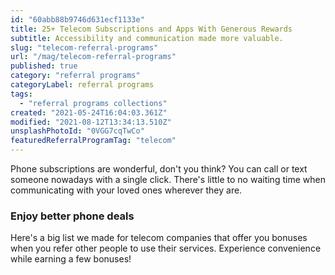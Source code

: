 ```yaml
---
id: "60abb88b9746d631ecf1133e"
title: 25+ Telecom Subscriptions and Apps With Generous Rewards
subtitle: Accessibility and communication made more valuable.
slug: "telecom-referral-programs"
url: "/mag/telecom-referral-programs"
published: true
category: "referral programs"
categoryLabel: referral programs
tags:
  - "referral programs collections"
created: "2021-05-24T16:04:03.361Z"
modified: "2021-08-12T13:34:13.510Z"
unsplashPhotoId: "0VGG7cqTwCo"
featuredReferralProgramTag: "telecom"
---
```

Phone subscriptions are wonderful, don't you think? You can call or text someone nowadays with a single click. There's little to no waiting time when communicating with your loved ones wherever they are. 

### **Enjoy better phone deals**

Here's a big list we made for telecom companies that offer you bonuses when you refer other people to use their services. Experience convenience while earning a few bonuses!
